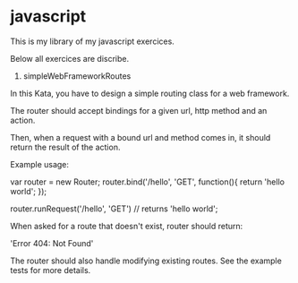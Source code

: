 # javascript
This is my library of my javascript exercices.

Below all exercices are discribe.

1. simpleWebFrameworkRoutes

In this Kata, you have to design a simple routing class for a web framework.

The router should accept bindings for a given url, http method and an action.

Then, when a request with a bound url and method comes in, it should return the result of the action.

Example usage:

var router = new Router;
router.bind('/hello', 'GET', function(){ return 'hello world'; });

router.runRequest('/hello', 'GET') // returns 'hello world';


When asked for a route that doesn't exist, router should return:

'Error 404: Not Found'

The router should also handle modifying existing routes. See the example tests for more details.
